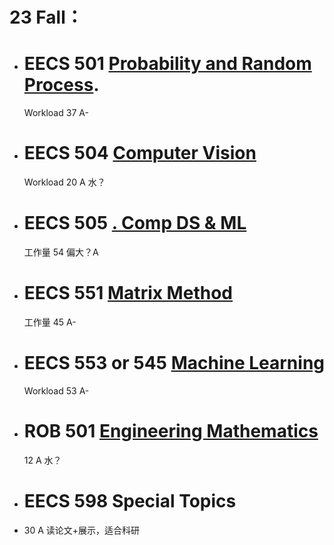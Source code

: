 # 23 Fall： 

- # EECS 501 [Probability and Random Process](https://atlas.ai.umich.edu/course/EECS%20501/). 
	Workload 37 A-

- # EECS 504 [Computer Vision](https://atlas.ai.umich.edu/course/EECS%20504/) 
	Workload 20 A 水？
	
- # EECS 505 [. Comp DS & ML](https://atlas.ai.umich.edu/course/EECS%20505/)
	工作量 54 偏大？A
	
- # EECS 551 [Matrix Method](https://atlas.ai.umich.edu/course/EECS%20551/) 
	工作量 45 A-

- # EECS 553 or 545 [Machine Learning]()  
   Workload 53 A-

- # ROB 501 [Engineering Mathematics](https://atlas.ai.umich.edu/course/ROB%20501/) 
	12 A 水？

- # EECS 598 Special Topics
- 30 A 读论文+展示，适合科研
